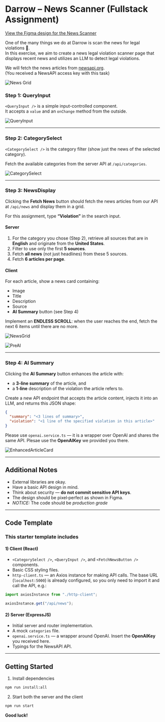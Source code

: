 # Darrow – News Scanner (Fullstack Assignment)

[View the Figma design for the News Scanner](https://www.figma.com/design/UYdHjLWHQlQSEBbWJ9RYXF/News-Scanner?m=dev)

One of the many things we do at Darrow is scan the news for legal violations 🙂.  
In this exercise, we aim to create a news legal violation scanner page that displays recent news and utilizes an LLM to detect legal violations.

We will fetch the news articles from [newsapi.org](https://newsapi.org).  
(You received a NewsAPI access key with this task)

![News Grid](media/grid.png)

### Step 1: QueryInput

`<QueryInput />` is a simple input-controlled component.  
It accepts a `value` and an `onChange` method from the outside.

![QueryInput](media/step1.png)

---

### Step 2: CategorySelect

`<CategorySelect />` is the category filter (show just the news of the selected category).

Fetch the available categories from the server API at `/api/categories`.

![CategorySelect](media/step2.png)

---

### Step 3: NewsDisplay

Clicking the **Fetch News** button should fetch the news articles from our API at `/api/news` and display them in a grid.

For this assignment, type **“Violation”** in the search input.

#### Server

1. For the category you chose (Step 2), retrieve all sources that are in **English** and originate from the **United States**.
2. Filter to use only the first **5 sources**.
3. Fetch **all news** (not just headlines) from these 5 sources.
4. Fetch **6 articles per page**.

#### Client

For each article, show a news card containing:

- Image
- Title
- Description
- Source
- **AI Summary** button (see Step 4)

Implement an **ENDLESS SCROLL**: when the user reaches the end, fetch the next 6 items until there are no more.

![NewsGrid](media/step3.png)

![PreAI](media/beforeAI.png)

---

### Step 4: AI Summary

Clicking the **AI Summary** button enhances the article with:

- a **3‑line summary** of the article, and
- a **1‑line** description of the violation the article refers to.

Create a new API endpoint that accepts the article content, injects it into an LLM, and returns this JSON shape:

```json
{
  "summary": "<3 lines of summary>",
  "violation": "<1 line of the specified violation in this article>"
}
```

Please use `openai.service.ts` — it is a wrapper over OpenAI and shares the same API. Plesae use the **OpenAIKey** we provided you there.

![EnhancedArticleCard](media/step4.png)

---

## Additional Notes

- External libraries are okay.
- Have a basic API design in mind.
- Think about security — **do not commit sensitive API keys**.
- The design should be pixel‑perfect as shown in Figma.
- *NOTICE:* The code should be *production grade*

---

## Code Template

### This starter template includes

#### 1) Client (React)

- `<CategorySelect />`, `<QueryInput />`, and `<FetchNewsButton />` components.
- Basic CSS styling files.
- `http-client.ts` — an Axios instance for making API calls. The base URL (`localhost:5000`) is already configured, so you only need to import it and call the API, e.g.:

```ts
import axiosInstance from "./http-client";

axiosInstance.get("/api/news");
```

#### 2) Server (ExpressJS)

- Initial server and router implementation.
- A mock `categories` file.
- `openai.service.ts` — a wrapper around OpenAI. Insert the **OpenAIKey** you received here.
- Typings for the NewsAPI API.

---

## Getting Started

1. Install dependencies

```bash
npm run install:all
```

2. Start both the server and the client

```bash
npm run start
```

**Good luck!**
